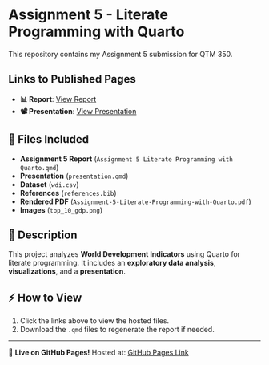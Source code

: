# Assignment 5 - Literate Programming with Quarto

This repository contains my Assignment 5 submission for QTM 350.

## Links to Published Pages
- **📊 Report**: [View Report](https://github.com/cindyxyyw/qtm350-assignment5/blob/main/Assignment%205%20Literate%20Programming%20with%20Quarto.html)
- **📽️ Presentation**: [View Presentation](https://github.com/cindyxyyw/qtm350-assignment5/blob/main/presentation.html)

## 📂 Files Included
- **Assignment 5 Report** (`Assignment 5 Literate Programming with Quarto.qmd`)
- **Presentation** (`presentation.qmd`)
- **Dataset** (`wdi.csv`)
- **References** (`references.bib`)
- **Rendered PDF** (`Assignment-5-Literate-Programming-with-Quarto.pdf`)
- **Images** (`top_10_gdp.png`)

## 📜 Description
This project analyzes **World Development Indicators** using Quarto for literate programming. It includes an **exploratory data analysis**, **visualizations**, and a **presentation**.

## ⚡ How to View
1. Click the links above to view the hosted files.
2. Download the `.qmd` files to regenerate the report if needed.

---
🚀 **Live on GitHub Pages!** Hosted at: [GitHub Pages Link](https://cindyxyyw.github.io/qtm350-assignment5/)
